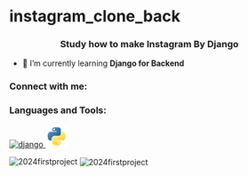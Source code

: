 # instagram_clone_back
<h3 align="center">Study how to make Instagram By Django</h3>

- 🌱 I’m currently learning **Django for Backend**

<h3 align="left">Connect with me:</h3>
<p align="left">
</p>

<h3 align="left">Languages and Tools:</h3>
<p align="left"> <a href="https://www.djangoproject.com/" target="_blank" rel="noreferrer"> <img src="https://cdn.worldvectorlogo.com/logos/django.svg" alt="django" width="40" height="40"/> </a> <a href="https://www.python.org" target="_blank" rel="noreferrer"> <img src="https://raw.githubusercontent.com/devicons/devicon/master/icons/python/python-original.svg" alt="python" width="40" height="40"/> </a> </p>

<p><img align="left" src="https://github-readme-stats.vercel.app/api/top-langs?username=2024firstproject&show_icons=true&locale=en&layout=compact" alt="2024firstproject" /></p>

<p>&nbsp;<img align="center" src="https://github-readme-stats.vercel.app/api?username=2024firstproject&show_icons=true&locale=en" alt="2024firstproject" /></p>
